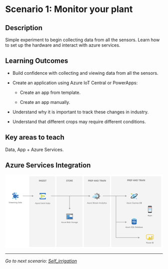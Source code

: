# **Scenario 1: Monitor your plant**

## **Description**

Simple experiment to begin collecting data from all the sensors. Learn how to set up the hardware and interact with azure services.

## **Learning Outcomes**

- Build confidence with collecting and viewing data from all the sensors.

- Create an application using Azure IoT Central or PowerApps:

  - Create an app from template.

  - Create an app manually.

- Understand why it is important to track these changes in industry.

- Understand that different crops may require different conditions.

## **Key areas to teach**

Data, App + Azure Services.

## **Azure Services Integration**

![AzureServiceS1](../images/AzureServices_Scenario1.png)

-----------

*Go to next scenario: [Self_irrigation](./2.-Self_irrigation.md)*
